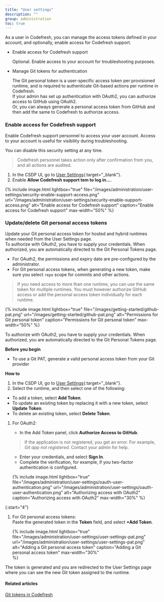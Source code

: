 ```yaml
---
title: "User settings"
description: ""
group: administration
toc: true
---
```


As a user in Codefresh, you can manage the access tokens defined in your account, and optionally, enable access for Codefresh support.

* Enable access for Codefresh support  

  Optional. Enable access to your account for troubleshooting purposes. 

* Manage Git tokens for authentication  

  The Git personal token is a user-specific access token per provisioned runtime, and is required to authenticate Git-based actions per runtime in Codefresh.  
  If your admin has set up authentication with OAuth2, you can authorize access to GitHub using OAuth2.  
  Or, you can always generate a personal access token from GitHub and then add the same to Codefresh to authorize access.  


### Enable access for Codefresh support
Enable Codefresh support personnel to access your user account. Access to your account is useful for visibility during troubleshooting.  

You can disable this security setting at any time.

> Codefresh personnel takes action only after confirmation from you, and all actions are audited.

1. In the CSDP UI, go to [User Settings](https://g.codefresh.io/2.0/user-settings){:target="\_blank"}.
1. Enable **Allow Codefresh support tem to log in...**.

{% include 
   image.html 
   lightbox="true" 
   file="/images/administration/user-settings/security-enable-support-access.png" 
   url="/images/administration/user-settings/security-enable-support-access.png" 
   alt="Enable access for Codefresh support" 
   caption="Enable access for Codefresh support"
   max-width="50%" 
%}



### Update/delete Git personal access tokens
Update your Git personal access token for hosted and hybrid runtimes when needed from the User Settings page.  
To authorize with OAuth2, you have to supply your credentials. When authorized, you are automatically directed to the Git Personal Tokens page. 

* For OAuth2, the permissions and expiry date are pre-configured by the administrator.  
* For Git personal access tokens, when generating a new token, make sure you select `repo` scope for commits and other actions.   


> If you need access to more than one runtime, you can use the same token for multiple runtimes. 
You must however authorize GitHub access or add the personal access token individually for each runtime.  


{% include 
   image.html 
   lightbox="true" 
   file="/images/getting-started/github-pat.png" 
   url="/images/getting-started/github-pat.png" 
   alt="Permissions for Git personal token" 
   caption="Permissions for Git personal token"
   max-width="50%" 
%}

To authorize with OAuth2, you have to supply your credentials. When authorized, you are automatically directed to the Git Personal Tokens page.

**Before you begin**  
* To use a Git PAT, generate a valid personal access token from your Git provider  

**How to**  
1. In the CSDP UI, go to [User Settings](https://g.codefresh.io/2.0/user-settings){:target="\_blank"}.
1. Select the runtime, and then select one of the following:
  * To add a token, select **Add Token**.
  * To update an existing token by replacing it with a new token, select **Update Token**.
  * To delete an existing token, select **Delete Token**.
1. For OAuth2:
   * In the Add Token panel, click **Authorize Access to GitHub**.
    > If the application is not registered, you get an error. For example, _Git app not registered_. Contact your admin for help.  
   *  Enter your credentials, and select **Sign In**.
   * Complete the verification, for example, if you two-factor authentication is configured.


    {% include 
      image.html 
      lightbox="true" 
      file="/images/administration/user-settings/oauth-user-authentication.png" 
      url="/images/administration/user-settings/oauth-user-authentication.png" 
      alt="Authorizing access with OAuth2" 
      caption="Authorizing access with OAuth2"
      max-width="30%" 
   %}
   


{:start="4"}
1. For Git personal access tokens:  
  Paste the generated token in the **Token** field, and select **+Add Token**. 

    {% include 
      image.html 
      lightbox="true" 
      file="/images/administration/user-settings/user-settings-pat.png" 
      url="/images/administration/user-settings/user-settings-pat.png" 
      alt="Adding a Git personal access token" 
      caption="Adding a Git personal access token"
      max-width="30%"  
   %}


The token is generated and you are redirected to the User Settings page where you can see the new Git token assigned to the runtime. 


#### Related articles  
[Git tokens in Codefresh]({{site.baseurl}}/docs/reference/git-tokens/)